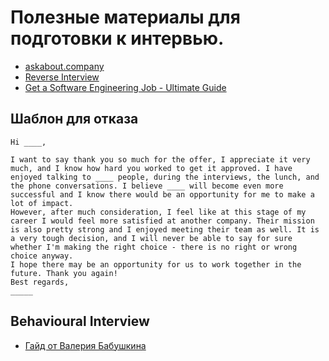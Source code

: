 # Полезные материалы для подготовки к интервью.
- [askabout.company](https://askabout.company/)
- [Reverse Interview](https://github.com/viraptor/reverse-interview)
- [Get a Software Engineering Job - Ultimate Guide](https://github.com/workattech/get-a-software-engineering-job)


## Шаблон для отказа
```
Hi ____,

I want to say thank you so much for the offer, I appreciate it very much, and I know how hard you worked to get it approved. I have enjoyed talking to ____ people, during the interviews, the lunch, and the phone conversations. I believe ____ will become even more successful and I know there would be an opportunity for me to make a lot of impact.
However, after much consideration, I feel like at this stage of my career I would feel more satisfied at another company. Their mission is also pretty strong and I enjoyed meeting their team as well. It is a very tough decision, and I will never be able to say for sure whether I'm making the right choice - there is no right or wrong choice anyway.
I hope there may be an opportunity for us to work together in the future. Thank you again!
Best regards,
_____
```

## Behavioural Interview
- [Гайд от Валерия Бабушкина](https://t.me/cryptovalerii/216)


